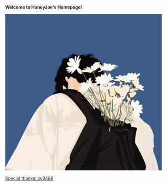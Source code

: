 
**Welcome to HoneyJoe's Homepage!**

![Image text](https://github.com/honeyjoe17/honeyjoe17.github.io/blob/master/image/1.png)


[Special thanks: cy3486](http://cy3486.github.io)
